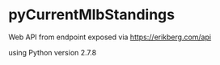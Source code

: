 # pyCurrentMlbStandings

Web API from endpoint exposed via https://erikberg.com/api

using Python version 2.7.8
